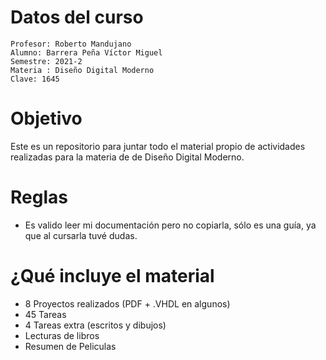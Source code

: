 # Datos del curso 

```
Profesor: Roberto Mandujano
Alumno: Barrera Peña Víctor Miguel
Semestre: 2021-2
Materia : Diseño Digital Moderno
Clave: 1645
```

# Objetivo

Este es un repositorio para juntar todo el material propio de actividades realizadas para la materia de de Diseño Digital Moderno.

# Reglas

- Es valido leer mi documentación pero no copiarla, sólo es una guía, ya que al cursarla tuvé dudas.

# ¿Qué incluye el material

- 8 Proyectos realizados (PDF + .VHDL en algunos)
- 45 Tareas
- 4 Tareas extra (escritos y dibujos)
- Lecturas de libros
- Resumen de Peliculas
<!-- -  Examenes pasados -->